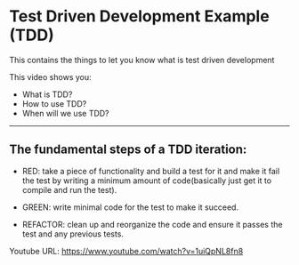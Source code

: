 # Test Driven Development Example (TDD)
This contains the things to let you know what is test driven development

This video shows you:
- What is TDD?
- How to use TDD?
- When will we use TDD?

------------------------------------------------------------
The fundamental steps of a TDD iteration:
------------------------------------------------------------
- RED: take a piece of functionality and build a test for it and make it fail the test by writing a minimum amount of code(basically just get it to compile and run the test).

- GREEN: write minimal code for the test to make it succeed.

- REFACTOR: clean up and reorganize the code and ensure it passes the test and any previous tests.

Youtube URL: https://www.youtube.com/watch?v=1uiQpNL8fn8
